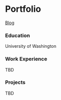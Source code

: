 # Portfolio

[Blog](blog.md)

### Education
University of Washington

### Work Experience
TBD

### Projects 
TBD

